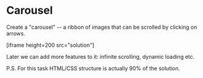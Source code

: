 # Carousel

Create a "carousel" -- a ribbon of images that can be scrolled by clicking on arrows.

[iframe height=200 src="solution"]

Later we can add more features to it: infinite scrolling, dynamic loading etc.

P.S. For this task HTML/CSS structure is actually 90% of the solution.
